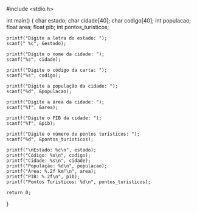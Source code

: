 

#include <stdio.h>

int main() {
    char estado;
    char cidade[40];
    char codigo[40];
    int populacao;
    float area;
    float pib;
    int pontos_turisticos;

    printf("Digite a letra do estado: ");
    scanf(" %c", &estado);

    printf("Digite o nome da cidade: ");
    scanf("%s", cidade);

    printf("Digite o código da carta: ");
    scanf("%s", codigo);

    printf("Digite a população da cidade: ");
    scanf("%d", &populacao);

    printf("Digite a área da cidade: ");
    scanf("%f", &area);

    printf("Digite o PIB da cidade: ");
    scanf("%f", &pib);

    printf("Digite o número de pontos turísticos: ");
    scanf("%d", &pontos_turisticos);

    printf("\nEstado: %c\n", estado);
    printf("Código: %s\n", codigo);
    printf("Cidade: %s\n", cidade);
    printf("População: %d\n", populacao);
    printf("Área: %.2f km²\n", area);
    printf("PIB: %.2f\n", pib);
    printf("Pontos Turísticos: %d\n", pontos_turisticos);

    return 0;
}
